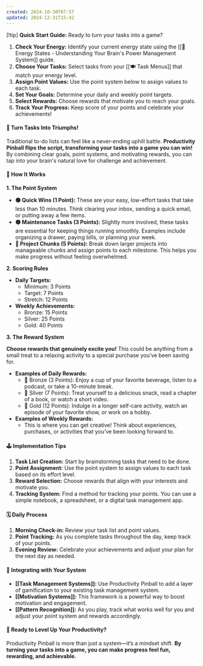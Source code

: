 ```yaml
---
created: 2024-10-30T07:57
updated: 2024-12-31T15:42
---
```




[!tip] **Quick Start Guide:** Ready to turn your tasks into a game?

1. **Check Your Energy:** Identify your current energy state using the [[🔋 Energy States - Understanding Your Brain's Power Management System]] guide.
2. **Choose Your Tasks:** Select tasks from your [[🍽️ Task Menus]] that match your energy level.
3. **Assign Point Values:** Use the point system below to assign values to each task.
4. **Set Your Goals:** Determine your daily and weekly point targets.
5. **Select Rewards:** Choose rewards that motivate you to reach your goals.
6. **Track Your Progress:** Keep score of your points and celebrate your achievements!

#### 🚀 **Turn Tasks Into Triumphs!**

Traditional to-do lists can feel like a never-ending uphill battle. **Productivity Pinball flips the script, transforming your tasks into a game you can win!** By combining clear goals, point systems, and motivating rewards, you can tap into your brain's natural love for challenge and achievement.

#### 🎯 **How It Works**

**1. The Point System**

- **🟢 Quick Wins (1 Point):** These are your easy, low-effort tasks that take less than 10 minutes. Think clearing your inbox, sending a quick email, or putting away a few items.
- **🟡 Maintenance Tasks (3 Points):** Slightly more involved, these tasks are essential for keeping things running smoothly. Examples include organizing a drawer, paying bills, or planning your week.
- **🔴 Project Chunks (5 Points):** Break down larger projects into manageable chunks and assign points to each milestone. This helps you make progress without feeling overwhelmed.

**2. Scoring Rules**

- **Daily Targets:**
    - Minimum: 3 Points
    - Target: 7 Points
    - Stretch: 12 Points
- **Weekly Achievements:**
    - Bronze: 15 Points
    - Silver: 25 Points
    - Gold: 40 Points

**3. The Reward System**

**Choose rewards that genuinely excite you!** This could be anything from a small treat to a relaxing activity to a special purchase you’ve been saving for.

- **Examples of Daily Rewards:**
    - 🥉 Bronze (3 Points): Enjoy a cup of your favorite beverage, listen to a podcast, or take a 10-minute break.
    - 🥈 Silver (7 Points): Treat yourself to a delicious snack, read a chapter of a book, or watch a short video.
    - 🥇 Gold (12 Points): Indulge in a longer self-care activity, watch an episode of your favorite show, or work on a hobby.
- **Examples of Weekly Rewards:**
    - This is where you can get creative! Think about experiences, purchases, or activities that you’ve been looking forward to.

#### 🕹️ **Implementation Tips**

1. **Task List Creation:** Start by brainstorming tasks that need to be done.
2. **Point Assignment:** Use the point system to assign values to each task based on its effort level.
3. **Reward Selection:** Choose rewards that align with your interests and motivate you.
4. **Tracking System:** Find a method for tracking your points. You can use a simple notebook, a spreadsheet, or a digital task management app.

#### 🗓️ **Daily Process**

1. **Morning Check-in:** Review your task list and point values.
2. **Point Tracking:** As you complete tasks throughout the day, keep track of your points.
3. **Evening Review:** Celebrate your achievements and adjust your plan for the next day as needed.

#### 🔌 **Integrating with Your System**

- **[[Task Management Systems]]:** Use Productivity Pinball to add a layer of gamification to your existing task management system.
- **[[Motivation Systems]]:** This framework is a powerful way to boost motivation and engagement.
- **[[Pattern Recognition]]:** As you play, track what works well for you and adjust your point system and rewards accordingly.

#### 🎉 **Ready to Level Up Your Productivity?**

Productivity Pinball is more than just a system—it’s a mindset shift. **By turning your tasks into a game, you can make progress feel fun, rewarding, and achievable.**